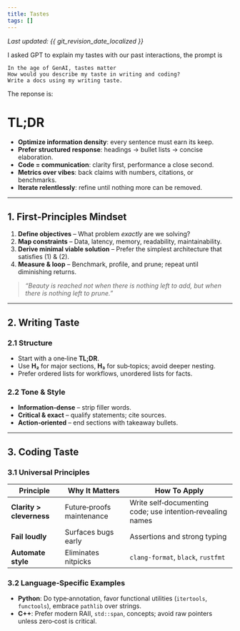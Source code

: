 ```yaml
---
title: Tastes
tags: []
---
```


*Last updated: {{ git_revision_date_localized }}*

I asked GPT to explain my tastes with our past interactions, the prompt is
```
In the age of GenAI, tastes matter
How would you describe my taste in writing and coding?
Write a docs using my writing taste.
```
The reponse is: 

# TL;DR

* **Optimize information density**: every sentence must earn its keep.
* **Prefer structured response**: headings → bullet lists → concise elaboration.
* **Code = communication**: clarity first, performance a close second.
* **Metrics over vibes**: back claims with numbers, citations, or benchmarks.
* **Iterate relentlessly**: refine until nothing more can be removed.

---

## 1. First‑Principles Mindset

1. **Define objectives** – What problem *exactly* are we solving?
2. **Map constraints** – Data, latency, memory, readability, maintainability.
3. **Derive minimal viable solution** – Prefer the simplest architecture that satisfies (1) & (2).
4. **Measure & loop** – Benchmark, profile, and prune; repeat until diminishing returns.

> *“Beauty is reached not when there is nothing left to add, but when there is nothing left to prune.”*

---

## 2. Writing Taste

### 2.1 Structure

* Start with a one‑line **TL;DR**.
* Use **H₂** for major sections, **H₃** for sub‑topics; avoid deeper nesting.
* Prefer ordered lists for workflows, unordered lists for facts.

### 2.2 Tone & Style

* **Information‑dense** – strip filler words.
* **Critical & exact** – qualify statements; cite sources.
* **Action‑oriented** – end sections with takeaway bullets.


---

## 3. Coding Taste

### 3.1 Universal Principles

| Principle                     | Why It Matters                  | How To Apply                                               |
| ----------------------------- | ------------------------------- | ---------------------------------------------------------- |
| **Clarity > cleverness**      | Future‑proofs maintenance       | Write self‑documenting code; use intention‑revealing names |
| **Fail loudly**               | Surfaces bugs early             | Assertions and strong typing                               |
| **Automate style**            | Eliminates nitpicks             | `clang‑format`, `black`, `rustfmt`                         |

### 3.2 Language‑Specific Examples

* **Python**: Do type‑annotation, favor functional utilities (`itertools`, `functools`), embrace `pathlib` over strings.
* **C++**: Prefer modern RAII, `std::span`, concepts; avoid raw pointers unless zero‑cost is critical.